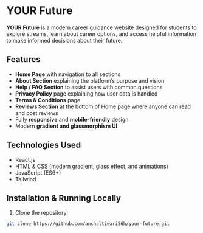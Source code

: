 # YOUR Future

**YOUR Future** is a modern career guidance website designed for students to explore streams, learn about career options, and access helpful information to make informed decisions about their future.

## Features
- **Home Page** with navigation to all sections  
- **About Section** explaining the platform’s purpose and vision  
- **Help / FAQ Section** to assist users with common questions  
- **Privacy Policy** page explaining how user data is handled  
- **Terms & Conditions** page  
- **Reviews Section** at the bottom of Home page where anyone can read and post reviews  
- Fully **responsive** and **mobile-friendly** design  
- Modern **gradient and glassmorphism UI**  

## Technologies Used
- React.js  
- HTML & CSS (modern gradient, glass effect, and animations)  
- JavaScript (ES6+)
- Tailwind

## Installation & Running Locally
1. Clone the repository:
```bash
git clone https://github.com/anchaltiwari56h/your-future.git
